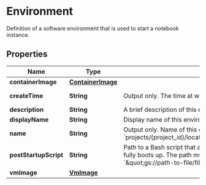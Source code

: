 

# Environment

Definition of a software environment that is used to start a notebook instance.

## Properties

| Name | Type | Description | Notes |
|------------ | ------------- | ------------- | -------------|
|**containerImage** | [**ContainerImage**](ContainerImage.md) |  |  [optional] |
|**createTime** | **String** | Output only. The time at which this environment was created. |  [optional] [readonly] |
|**description** | **String** | A brief description of this environment. |  [optional] |
|**displayName** | **String** | Display name of this environment for the UI. |  [optional] |
|**name** | **String** | Output only. Name of this environment. Format: &#x60;projects/{project_id}/locations/{location}/environments/{environment_id}&#x60; |  [optional] [readonly] |
|**postStartupScript** | **String** | Path to a Bash script that automatically runs after a notebook instance fully boots up. The path must be a URL or Cloud Storage path. Example: &#x60;\&quot;gs://path-to-file/file-name\&quot;&#x60; |  [optional] |
|**vmImage** | [**VmImage**](VmImage.md) |  |  [optional] |



